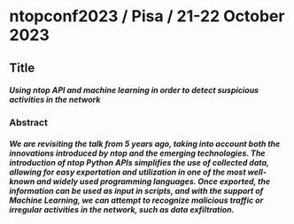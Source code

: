 # ntopconf2023 / Pisa / 21-22 October 2023

## Title
#### *Using ntop API and machine learning in order to detect suspicious activities in the network*
### Abstract
#### *We are revisiting the talk from 5 years ago, taking into account both the innovations introduced by ntop and the emerging technologies. The introduction of ntop Python APIs simplifies the use of collected data, allowing for easy exportation and utilization in one of the most well-known and widely used programming languages. Once exported, the information can be used as input in scripts, and with the support of Machine Learning, we can attempt to recognize malicious traffic or irregular activities in the network, such as data exfiltration.*
